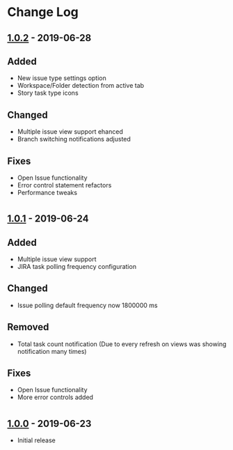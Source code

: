 # Change Log

## [1.0.2] - 2019-06-28

## Added
- New issue type settings option
- Workspace/Folder detection from active tab
- Story task type icons

## Changed
- Multiple issue view support ehanced
- Branch switching notifications adjusted

## Fixes
- Open Issue functionality
- Error control statement refactors
- Performance tweaks

#

## [1.0.1] - 2019-06-24

## Added
- Multiple issue view support
- JIRA task polling frequency configuration

## Changed
- Issue polling default frequency now 1800000 ms

## Removed
- Total task count notification (Due to every refresh on views was showing notification many times)

## Fixes
- Open Issue functionality
- More error controls added

#

## [1.0.0] - 2019-06-23

- Initial release

[1.0.2]: https://github.com/Semyonic/jira-aux/releases/tag/v1.0.2
[1.0.1]: https://github.com/Semyonic/jira-aux/releases/tag/v1.0.1
[1.0.0]: https://github.com/Semyonic/jira-aux/releases/tag/v1.0.0